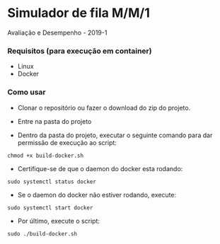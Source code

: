 # Simulador de fila M/M/1 
Avaliação e Desempenho - 2019-1

### Requisitos (para execução em container)

* Linux
* Docker

### Como usar

* Clonar o repositório ou fazer o download do zip do projeto.

* Entre na pasta do projeto

* Dentro da pasta do projeto, executar o seguinte comando para dar permissão de execução ao script:

```
chmod +x build-docker.sh

```

* Certifique-se de que o daemon do docker esta rodando:

```
sudo systemctl status docker
``` 

* Se o daemon do docker não estiver rodando, execute:

```
sudo systemctl start docker
``` 

* Por último, execute o script:

```
sudo ./build-docker.sh
```



